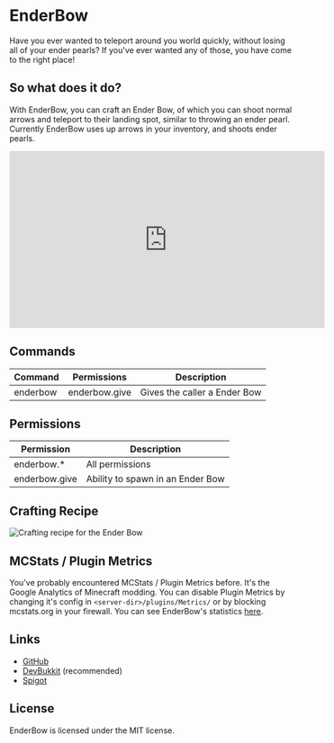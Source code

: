 EnderBow
========

Have you ever wanted to teleport around you world quickly, without losing all of your ender pearls?
If you've ever wanted any of those, you have come to the right place!

## So what does it do?

With EnderBow, you can craft an Ender Bow, of which you can shoot normal arrows and teleport to their landing spot,
similar to throwing an ender pearl. Currently EnderBow uses up arrows in your inventory, and shoots ender pearls.
<iframe width="560" height="315" src="https://www.youtube.com/embed/teM3fMMb8_A" frameborder="0" allowfullscreen></iframe>

## Commands

| Command  | Permissions   | Description                  |
| -------- | ------------- | ---------------------------- |
| enderbow | enderbow.give | Gives the caller a Ender Bow |

## Permissions

| Permission    | Description                      |
| ------------- | -------------------------------- |
| enderbow.*    | All permissions                  |
| enderbow.give | Ability to spawn in an Ender Bow |

## Crafting Recipe

![Crafting recipe for the Ender Bow](http://i.imgur.com/7uFeYej.png)

## MCStats / Plugin Metrics

You've probably encountered MCStats / Plugin Metrics before. It's the Google Analytics of Minecraft modding.
You can disable Plugin Metrics by changing it's config in `<server-dir>/plugins/Metrics/` or by blocking
mcstats.org in your firewall. You can see EnderBow's statistics [here](http://mcstats.org/plugin/EnderBow).

## Links

- [GitHub](https://github.com/jamierocks/EnderBow)
- [DevBukkit](http://dev.bukkit.org/bukkit-plugins/enderbowplugin/) (recommended)
- [Spigot](https://www.spigotmc.org/resources/enderbow.3048/)

## License

EnderBow is licensed under the MIT license.
